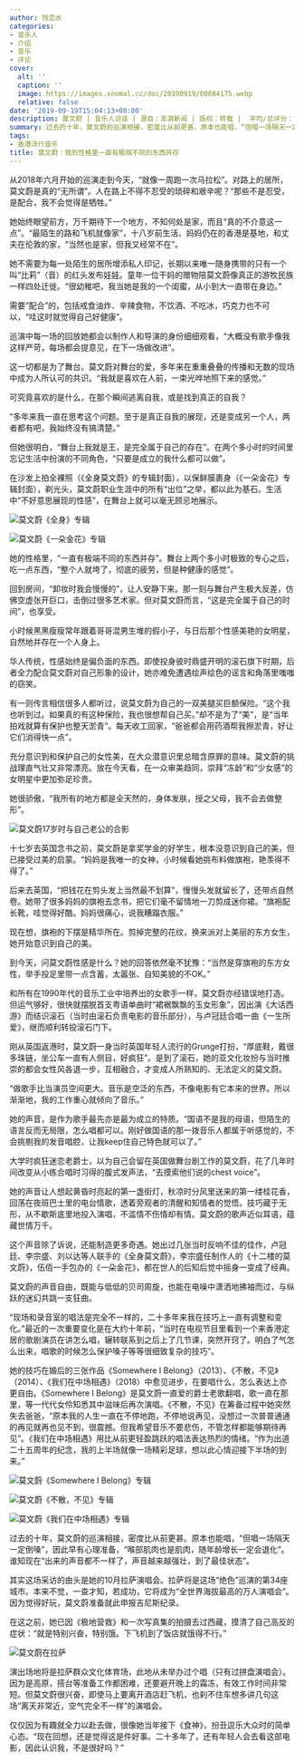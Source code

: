 ```yaml
---
author: 钱恋水
categories:
- 音乐人
- 介绍
- 音乐
- 评论
cover:
  alt: ''
  caption: ''
  image: https://images.soomal.cc/doc/20190919/00084175.webp
  relative: false
date: '2019-09-19T15:04:13+08:00'
description: 莫文蔚 | 音乐人访谈 | 源自：澎湃新闻 | 版权：转载 |  平均/总评分：10.00/20
summary: 过去的十年，莫文蔚的巡演相接，密度比从前更甚。原本也能唱，“但唱一场隔天一定倒嗓”，因此早有心理准备，“喉部肌肉也是肌肉，随年龄增长一定会退化”。谁知现在“出来的声音都不一样了，声音越来越强壮，到了最佳状态”……
tags:
- 香港流行音乐
title: 莫文蔚：我的性格里一直有极端不同的东西并存
---
```


从2018年六月开始的巡演走到今天，“就像一周跑一次马拉松”。对路上的居所，莫文蔚是真的“无所谓”。人在路上不得不忍受的琐碎和艰辛呢？“那些不是忍受，是配合，我不会觉得是牺牲。”

她始终眼望前方，万千期待下一个地方，不知何处是家，而且“真的不介意这一点”。“最陌生的路和飞机就像家”，十八岁前生活、妈妈仍在的香港是基地，和丈夫在伦敦的家，“当然也是家，但我又经常不在”。

她不需要为每一处陌生的居所增添私人印记，长期以来唯一随身携带的只有一个叫“比莉”（音）的红头发布娃娃。童年一位干妈的赠物陪莫文蔚像真正的游牧民族一样四处迁徙。“很幼稚吧，我当她是我的一个闺蜜，从小到大一直带在身边。”

需要“配合”的，包括戒食油炸、辛辣食物，不饮酒、不吃冰，巧克力也不可以，“哇这时就觉得自己好健康”。

巡演中每一场的回放她都会以制作人和导演的身份细细观看，“大概没有歌手像我这样严苛，每场都会提意见，在下一场做改进”。

这一切都是为了舞台。莫文蔚对舞台的爱，多年来在重重叠叠的传播和无数的现场中成为人所认可的共识。“我就是喜欢在人前，一束光哗地照下来的感觉。”

可究竟喜欢的是什么，在那个瞬间逃离自我，或是找到真正的自我？

“多年来我一直在思考这个问题。至于是真正自我的展现，还是变成另一个人，两者都有吧，我始终没有搞清楚。”

但她很明白，“舞台上我就是王，是完全属于自己的存在”。在两个多小时的时间里忘记生活中扮演的不同角色，“只要是成立的我什么都可以做”。

在沙发上拍全裸照（《全身莫文蔚》的专辑封面），以保鲜膜裹身（《一朵金花》专辑封面），剃光头，莫文蔚职业生涯中的所有“出位”之举，都以此为基石。生活中“不好意思展现的性感”，在舞台上就可以毫无顾忌地展示。

![莫文蔚《全身》专辑](https://images.soomal.cc/doc/20190919/00084170.webp)




![莫文蔚《一朵金花》专辑](https://images.soomal.cc/doc/20190919/00084171.webp)





她的性格里，“一直有极端不同的东西并存”。舞台上两个多小时极致的专心之后，吃一点东西，“整个人就垮了，彻底的疲劳，但是种健康的感觉”。

回到房间，“卸妆时我会慢慢的”，让人安静下来。那一刻与舞台产生极大反差，仿佛空虚张开巨口，击倒过很多艺术家。但对莫文蔚而言，“这是完全属于自己的时间”，也享受。

小时候黑黑瘦瘦常年跟着哥哥混男生堆的假小子，与日后那个性感美艳的女明星，自然地并存在一个人身上。

华人传统，性感始终是偏负面的东西。即使投身彼时鼎盛开明的滚石旗下时期，后者全力配合莫文蔚对自己形象的设计，她亦难免遭遇绘声绘色的谣言和角落里嗤嗤的窃笑。

有一则传言相信很多人都听过，说莫文蔚为自己的一双美腿买巨额保险。“这个我也听到过。如果真的有这种保险，我也很想帮自己买。”却不是为了“美”，是“当年拍戏就算有保护也整天淤青”。每天收工回家，“爸爸都会用药酒帮我擦淤青，好让它们消得快一点”。

充分意识到和保护自己的女性美，在大众潜意识里总暗含原罪的意味。莫文蔚的挑战理直气壮又非常漂亮。放在今天看，在一众审美趋同，崇拜“冻龄”和“少女感”的女明星中更加弥足珍贵。

她很骄傲，“我所有的地方都是全天然的，身体发肤，授之父母，我不会去做整形”。

![莫文蔚17岁时与自己老公的合影](https://images.soomal.cc/doc/20190919/00084176_01.webp)





十七岁去英国念书之前，莫文蔚是拿奖学金的好学生，根本没意识到自己的美，但已接受过美的启蒙。“妈妈是我唯一的女神，小时候看她挑布料做旗袍，艳羡得不得了。”

后来去英国，“把钱花在剪头发上当然最不划算”，慢慢头发就留长了，还带点自然卷。她带了很多妈妈的旗袍去念书，把它们毫不留情地一刀剪成迷你裙。“旗袍配长靴，哇觉得好酷。妈妈很痛心，说我糟蹋衣服。”

现在想，旗袍的下摆是精华所在。剪掉完整的花纹，换来派对上美丽的东方女生，她开始意识到自己的美。

到今天，问莫文蔚性感是什么？她的回答依然毫不犹豫：“当然是穿旗袍的东方女性，举手投足里带一点含蓄，太嚣张、自知美貌的不OK。”

和所有在1990年代的音乐工业中培养出的女歌手一样，莫文蔚亦经错误地打造。但运气够好，很快就摆脱首支粤语单曲时“裙裾飘飘的玉女形象”，因出演《大话西游》而结识滚石（当时由滚石负责电影的音乐部分），与卢冠廷合唱一曲《一生所爱》，继而顺利转投滚石门下。

刚从英国返港时，莫文蔚一身当时英国年轻人流行的Grunge打扮，“厚底鞋，戴很多珠链，坐公车一直有人侧目，好疯狂”。是到了滚石，她的亚文化妆扮与当时推崇的都会女性风各退一步，互相融合，才变成人所熟知的、无法定义的莫文蔚。

“做歌手比当演员空间更大。音乐是空泛的东西，不像电影有它本来的世界。所以渐渐地，我的工作重心就倾向了音乐。”

她的声音，是作为歌手最先亦是最为成立的特质。“国语不是我的母语，但陌生的语言反而无局限，怎么唱都可以。刚好做国语的那一拨音乐人都属于听感觉的，不会挑剔我的发音唱腔，让我keep住自己特色就可以了。”

大学时疯狂迷恋老爵士，以为自己会留在英国做舞台剧工作的莫文蔚，花了几年时间改变从小练合唱时习得的腹式发声法，“去摸索他们说的chest voice”。

她的声音让人想起黄昏时亮起的第一盏街灯，秋凉时分风里送来的第一缕桂花香，回荡在夜班巴士里的电台情歌，透着旁观者的清醒和知情者的觉悟。技巧藏于无形，从不歇斯底里地投入演唱，不滥情不伤情却有情。莫文蔚的歌声近似耳语，蕴藏世情万千。

这个声音除了诉说，还能制造更多奇遇。她出过几张当时反响不佳的佳作，卢冠廷、李宗盛、刘以达等人联手的《全身莫文蔚》，李宗盛任制作人的《十二楼的莫文蔚》，伍佰一手包办的《一朵金花》，都在世人的后知后觉中摇身一变成了经典。

莫文蔚的声音自由，既能与低低的贝司周旋，也能在电噪中潇洒地拂袖而过，与纵跃的迷幻共跳一支狂曲。

“现场和录音室的唱法是完全不一样的，二十多年来我在技巧上一直有调整和变化。”最近的一次重要变化是在大约十年前，“当时在电视节目里看到一个来香港定居的歌剧演员在讲怎么唱，辗转联系到之后上了几节课，突然开窍了。明白了气怎么出来，唱歌的时候怎么保护嗓子等等很细致复杂的技巧”。

她的技巧在婚后的三张作品《Somewhere I Belong》（2013）、《不散，不见》（2014）、《我们在中场相遇》（2018）中愈见进步，在要唱什么，怎么表达上亦更自由。《Somewhere I Belong》是莫文蔚一直爱的爵士老歌翻唱，歌一直在那里，等一代代女伶知悉其中滋味后再次演唱。《不散，不见》在筹备过程中她突然失去爸爸，“原本我的人生一直在不停地跑，不停地说再见，没想过一次普普通通的再见就再也见不到，很震撼。但我希望音乐不要悲伤，不管怎样都能够期待再见”。《我们在中场相遇》用比从前更轻盈跳跃的唱法表达热烈的情绪。“作为出道二十五周年的纪念，我的上半场就像一场精彩足球，想以此心情迎接下半场的到来。”

![莫文蔚《Somewhere I Belong》专辑](https://images.soomal.cc/doc/20190919/00084172.webp)




![莫文蔚《不散，不见》专辑](https://images.soomal.cc/doc/20190919/00084173.webp)




![莫文蔚《我们在中场相遇》专辑](https://images.soomal.cc/doc/20190919/00084174.webp)





过去的十年，莫文蔚的巡演相接，密度比从前更甚。原本也能唱，“但唱一场隔天一定倒嗓”，因此早有心理准备，“喉部肌肉也是肌肉，随年龄增长一定会退化”。谁知现在“出来的声音都不一样了，声音越来越强壮，到了最佳状态”。

其实这场采访的由头是她的10月拉萨演唱会。拉萨将是这场“绝色”巡演的第34座城市。本来不觉，一查才知，若成功，它将成为“全世界海拔最高的万人演唱会”。因为觉得好玩，莫文蔚准备就此申报吉尼斯纪录。

在这之前，她已因《极地营救》和一次写真集的拍摄去过西藏，摸清了自己高反的症状：“就是特别兴奋，特别饿。下飞机到了饭店就饿得不行。”

![莫文蔚在拉萨](https://images.soomal.cc/doc/20190919/00084175.webp)





演出场地将是拉萨群众文化体育场，此地从未举办过个唱（只有过拼盘演唱会）。因为是高原，搭台等准备工作都困难，还要避开晚上的霜冻，有效工作时间非常短。但莫文蔚很兴奋，即使马上要离开酒店赶飞机，也刹不住车想多讲几句这场“离天非常近，空气完全不一样”的演唱会。

仅仅因为有趣就全力以赴去做，很像她当年接下《食神》，扮丑逗乐大众时的简单心态。“现在回想，还是觉得这是件好事。二十多年了，还有年轻人会去看这部电影，因此认识我，不是很好吗？”